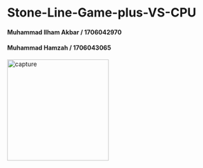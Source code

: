 # Stone-Line-Game-plus-VS-CPU
#### Muhammad Ilham Akbar / 1706042970
#### Muhammad Hamzah / 1706043065
<img width="235" alt="capture" src="https://user-images.githubusercontent.com/39519269/50401695-2c9cc700-07c3-11e9-9b1e-7bf300d79ae3.PNG">
